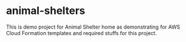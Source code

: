 # animal-shelters
This is demo project for Animal Shelter home as demonstrating for AWS Cloud Formation templates and required stuffs for this project. 
